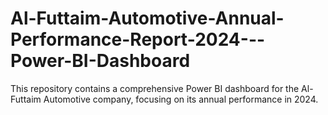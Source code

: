 # Al-Futtaim-Automotive-Annual-Performance-Report-2024---Power-BI-Dashboard
This repository contains a comprehensive Power BI dashboard for the Al-Futtaim Automotive company, focusing on its annual performance in 2024. 
